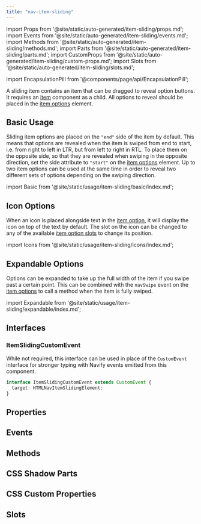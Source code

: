 ```yaml
---
title: "nav-item-sliding"
---
```

import Props from '@site/static/auto-generated/item-sliding/props.md';
import Events from '@site/static/auto-generated/item-sliding/events.md';
import Methods from '@site/static/auto-generated/item-sliding/methods.md';
import Parts from '@site/static/auto-generated/item-sliding/parts.md';
import CustomProps from '@site/static/auto-generated/item-sliding/custom-props.md';
import Slots from '@site/static/auto-generated/item-sliding/slots.md';

<head>
  <title>Slide Buttons | Slide Right to Left with nav-item-sliding</title>
  <meta name="description" content="nav-item-sliding component contains items that are dragged to reveal buttons. Options are revealed when the sliding item is swiped from left to right." />
</head>

import EncapsulationPill from '@components/page/api/EncapsulationPill';


A sliding item contains an item that can be dragged to reveal option buttons. It requires an [item](./item) component as a child. All options to reveal should be placed in the [item options](./item-options) element.


## Basic Usage

Sliding item options are placed on the `"end"` side of the item by default. This means that options are revealed when the item is swiped from end to start, i.e. from right to left in LTR, but from left to right in RTL. To place them on the opposite side, so that they are revealed when swiping in the opposite direction, set the side attribute to `"start"` on the [item options](./item-options) element. Up to two item options can be used at the same time in order to reveal two different sets of options depending on the swiping direction.

import Basic from '@site/static/usage/item-sliding/basic/index.md';

<Basic />


## Icon Options

When an icon is placed alongside text in the [item option](./item-option), it will display the icon on top of the text by default. The slot on the icon can be changed to any of the available [item option slots](./item-option#slots) to change its position.

import Icons from '@site/static/usage/item-sliding/icons/index.md';

<Icons />


## Expandable Options

Options can be expanded to take up the full width of the item if you swipe past a certain point. This can be combined with the `navSwipe` event on the [item options](./item-options) to call a method when the item is fully swiped.

import Expandable from '@site/static/usage/item-sliding/expandable/index.md';

<Expandable />


## Interfaces

### ItemSlidingCustomEvent

While not required, this interface can be used in place of the `CustomEvent` interface for stronger typing with Navify events emitted from this component.

```typescript
interface ItemSlidingCustomEvent extends CustomEvent {
  target: HTMLNavItemSlidingElement;
}
```

## Properties
<Props />

## Events
<Events />

## Methods
<Methods />

## CSS Shadow Parts
<Parts />

## CSS Custom Properties
<CustomProps />

## Slots
<Slots />
